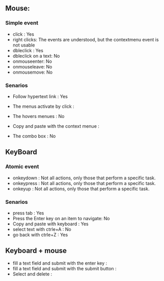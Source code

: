 ## Mouse:

### Simple event
* click : Yes
* right clicks: The events are understood, but the contextmenu event is not usable
* dbleclick : Yes
* dbleclick on a text: No
* onmouseenter: No
* onmouseleave: No
* onmousemove: No

### Senarios
* Follow hypertext link : Yes

* The menus activate by click : 

* The hovers menues : No 

* Copy and paste with the context menue :

* The combo box : No

## KeyBoard

### Atomic event
* onkeydown	: Not all actions, only those that perform a specific task.
* onkeypress : Not all actions, only those that perform a specific task.
* onkeyup : Not all actions, only those that perform a specific task.

### Senarios
* press tab : Yes
* Press the Enter key on an item to navigate: No
* Copy and paste with keyboard : Yes
* select text with ctrle+A : No 
* go back with ctrle+Z : Yes


## Keyboard + mouse
* fill a text field and submit with the enter key : 
* fill a text field and submit with the submit button : 
* Select and delete : 